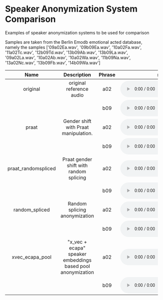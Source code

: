 
Speaker Anonymization System Comparison
=======================================


Examples of speaker anonymization systems to be used for comparison

Samples are taken from the Berlin Emodb emotional acted database, namely the samples ['09a02Ea.wav', '09b09Ea.wav', '10a02Fa.wav', '11a02Tc.wav', '12b09Td.wav', '13b09Ab.wav', '13b09La.wav', '09a02La.wav', '10a02Ab.wav', '10a02Wa.wav', '11b09Na.wav', '13a02Nc.wav', '13b09Fb.wav', '14b09Wa.wav']  

|Name|Description|Phrase|neutral|anger|happiness|fear|sadness|boredom|disgust|
| :---: | :---: | :---: | :---: | :---: | :---: | :---: | :---: | :---: | :---: |
|original|original reference audio|a02|<audio controls><source src="results/original/a02_neutral.wav" type="audio/wav"></audio>|<audio controls><source src="results/original/a02_anger.wav" type="audio/wav"></audio>|<audio controls><source src="results/original/a02_happiness.wav" type="audio/wav"></audio>|<audio controls><source src="results/original/a02_fear.wav" type="audio/wav"></audio>|<audio controls><source src="results/original/a02_sadness.wav" type="audio/wav"></audio>|<audio controls><source src="results/original/a02_boredom.wav" type="audio/wav"></audio>|<audio controls><source src="results/original/a02_disgust.wav" type="audio/wav"></audio>|
|||b09|<audio controls><source src="results/original/b09_neutral.wav" type="audio/wav"></audio>|<audio controls><source src="results/original/b09_anger.wav" type="audio/wav"></audio>|<audio controls><source src="results/original/b09_happiness.wav" type="audio/wav"></audio>|<audio controls><source src="results/original/b09_fear.wav" type="audio/wav"></audio>|<audio controls><source src="results/original/b09_sadness.wav" type="audio/wav"></audio>|<audio controls><source src="results/original/b09_boredom.wav" type="audio/wav"></audio>|<audio controls><source src="results/original/b09_disgust.wav" type="audio/wav"></audio>|
|praat|Gender shift with Praat manipulation.|a02|<audio controls><source src="results/praat/a02_neutral.wav" type="audio/wav"></audio>|<audio controls><source src="results/praat/a02_anger.wav" type="audio/wav"></audio>|<audio controls><source src="results/praat/a02_happiness.wav" type="audio/wav"></audio>|<audio controls><source src="results/praat/a02_fear.wav" type="audio/wav"></audio>|<audio controls><source src="results/praat/a02_sadness.wav" type="audio/wav"></audio>|<audio controls><source src="results/praat/a02_boredom.wav" type="audio/wav"></audio>|<audio controls><source src="results/praat/a02_disgust.wav" type="audio/wav"></audio>|
|||b09|<audio controls><source src="results/praat/b09_neutral.wav" type="audio/wav"></audio>|<audio controls><source src="results/praat/b09_anger.wav" type="audio/wav"></audio>|<audio controls><source src="results/praat/b09_happiness.wav" type="audio/wav"></audio>|<audio controls><source src="results/praat/b09_fear.wav" type="audio/wav"></audio>|<audio controls><source src="results/praat/b09_sadness.wav" type="audio/wav"></audio>|<audio controls><source src="results/praat/b09_boredom.wav" type="audio/wav"></audio>|<audio controls><source src="results/praat/b09_disgust.wav" type="audio/wav"></audio>|
|praat_randomspliced|Praat gender shift with random splicing|a02|<audio controls><source src="results/praat_randomspliced/a02_neutral.wav" type="audio/wav"></audio>|<audio controls><source src="results/praat_randomspliced/a02_anger.wav" type="audio/wav"></audio>|<audio controls><source src="results/praat_randomspliced/a02_happiness.wav" type="audio/wav"></audio>|<audio controls><source src="results/praat_randomspliced/a02_fear.wav" type="audio/wav"></audio>|<audio controls><source src="results/praat_randomspliced/a02_sadness.wav" type="audio/wav"></audio>|<audio controls><source src="results/praat_randomspliced/a02_boredom.wav" type="audio/wav"></audio>|<audio controls><source src="results/praat_randomspliced/a02_disgust.wav" type="audio/wav"></audio>|
|||b09|<audio controls><source src="results/praat_randomspliced/b09_neutral.wav" type="audio/wav"></audio>|<audio controls><source src="results/praat_randomspliced/b09_anger.wav" type="audio/wav"></audio>|<audio controls><source src="results/praat_randomspliced/b09_happiness.wav" type="audio/wav"></audio>|<audio controls><source src="results/praat_randomspliced/b09_fear.wav" type="audio/wav"></audio>|<audio controls><source src="results/praat_randomspliced/b09_sadness.wav" type="audio/wav"></audio>|<audio controls><source src="results/praat_randomspliced/b09_boredom.wav" type="audio/wav"></audio>|<audio controls><source src="results/praat_randomspliced/b09_disgust.wav" type="audio/wav"></audio>|
|random_spliced|Random splicing anonymization|a02|<audio controls><source src="results/random_spliced/a02_neutral.wav" type="audio/wav"></audio>|<audio controls><source src="results/random_spliced/a02_anger.wav" type="audio/wav"></audio>|<audio controls><source src="results/random_spliced/a02_happiness.wav" type="audio/wav"></audio>|<audio controls><source src="results/random_spliced/a02_fear.wav" type="audio/wav"></audio>|<audio controls><source src="results/random_spliced/a02_sadness.wav" type="audio/wav"></audio>|<audio controls><source src="results/random_spliced/a02_boredom.wav" type="audio/wav"></audio>|<audio controls><source src="results/random_spliced/a02_disgust.wav" type="audio/wav"></audio>|
|||b09|<audio controls><source src="results/random_spliced/b09_neutral.wav" type="audio/wav"></audio>|<audio controls><source src="results/random_spliced/b09_anger.wav" type="audio/wav"></audio>|<audio controls><source src="results/random_spliced/b09_happiness.wav" type="audio/wav"></audio>|<audio controls><source src="results/random_spliced/b09_fear.wav" type="audio/wav"></audio>|<audio controls><source src="results/random_spliced/b09_sadness.wav" type="audio/wav"></audio>|<audio controls><source src="results/random_spliced/b09_boredom.wav" type="audio/wav"></audio>|<audio controls><source src="results/random_spliced/b09_disgust.wav" type="audio/wav"></audio>|
|xvec_ecapa_pool|"x_vec + ecapa" speaker embeddings based pool anonymization|a02|<audio controls><source src="results/xvec_ecapa_pool/a02_neutral.wav" type="audio/wav"></audio>|<audio controls><source src="results/xvec_ecapa_pool/a02_anger.wav" type="audio/wav"></audio>|<audio controls><source src="results/xvec_ecapa_pool/a02_happiness.wav" type="audio/wav"></audio>|<audio controls><source src="results/xvec_ecapa_pool/a02_fear.wav" type="audio/wav"></audio>|<audio controls><source src="results/xvec_ecapa_pool/a02_sadness.wav" type="audio/wav"></audio>|<audio controls><source src="results/xvec_ecapa_pool/a02_boredom.wav" type="audio/wav"></audio>|<audio controls><source src="results/xvec_ecapa_pool/a02_disgust.wav" type="audio/wav"></audio>|
|||b09|<audio controls><source src="results/xvec_ecapa_pool/b09_neutral.wav" type="audio/wav"></audio>|<audio controls><source src="results/xvec_ecapa_pool/b09_anger.wav" type="audio/wav"></audio>|<audio controls><source src="results/xvec_ecapa_pool/b09_happiness.wav" type="audio/wav"></audio>|<audio controls><source src="results/xvec_ecapa_pool/b09_fear.wav" type="audio/wav"></audio>|<audio controls><source src="results/xvec_ecapa_pool/b09_sadness.wav" type="audio/wav"></audio>|<audio controls><source src="results/xvec_ecapa_pool/b09_boredom.wav" type="audio/wav"></audio>|<audio controls><source src="results/xvec_ecapa_pool/b09_disgust.wav" type="audio/wav"></audio>|
